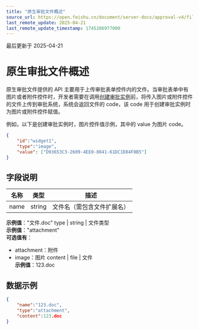 ```yaml
---
title: "原生审批文件概述"
source_url: https://open.feishu.cn/document/server-docs/approval-v4/file/overview
last_remote_update: 2025-04-21
last_remote_update_timestamp: 1745206977000
---
```

最后更新于 2025-04-21

# 原生审批文件概述

原生审批文件提供的 API 主要用于上传审批表单控件内的文件。当审批表单中有图片或者附件控件时，开发者需要在调用[创建审批实例](https://open.feishu.cn/document/uAjLw4CM/ukTMukTMukTM/reference/approval-v4/instance/create)前，将传入图片或附件控件的文件上传到审批系统，系统会返回文件的 code，该 code 用于创建审批实例时为图片或附件控件赋值。

例如，以下是创建审批实例时，图片控件值示例，其中的 value 为图片 code。

```json
{
    "id":"widget1",
    "type":"image",
    "value": ["D93653C3-2609-4EE0-8041-61DC1D84F0B5"]
}
```

## 字段说明

名称 | 类型 | 描述
--- | --- | ---
name | string | 文件名（需包含文件扩展名）  
**示例值**："文件.doc"
type | string | 文件类型  
**示例值**："attachment"  
**可选值有**：  
- attachment：附件  
- image：图片
content | file | 文件  
**示例值**：123.doc

## 数据示例
```json
{
	"name":"123.doc",
	"type":"attachment",
	"content":123.doc
}
```
